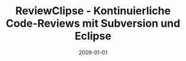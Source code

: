 ---
abstract: ''
authors:
- Mario Bernhart
- Christoph Mayerhofer
- Thomas Grechenig
date: '2009-01-01'
featured: false
publication_types:
- '2'
publishDate: '2009-01-01'
title: ReviewClipse - Kontinuierliche Code-Reviews mit Subversion und Eclipse
url_pdf: ''
---